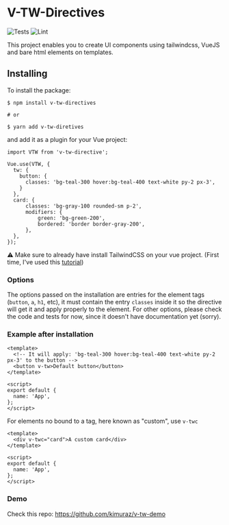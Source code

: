 # V-TW-Directives

![Tests](https://github.com/kimuraz/v-tw/workflows/Tests/badge.svg?branch=main) ![Lint](https://github.com/kimuraz/v-tw/workflows/Lint/badge.svg?branch=main)

This project enables you to create UI components using tailwindcss, VueJS and bare html elements on templates.

## Installing

To install the package:

```
$ npm install v-tw-directives

# or

$ yarn add v-tw-diretives
```

and add it as a plugin for your Vue project:

```
import VTW from 'v-tw-directive';

Vue.use(VTW, {
  tw: {
    button: {
      classes: 'bg-teal-300 hover:bg-teal-400 text-white py-2 px-3',
    }
  },
  card: {
      classes: 'bg-gray-100 rounded-sm p-2',
      modifiers: {
          green: 'bg-green-200',
          bordered: 'border border-gray-200',
      },
  },
});
```

:warning: Make sure to already have install TailwindCSS on your vue project.
(First time, I've used this [tutorial](https://flaviocopes.com/vue-tailwind/))

### Options

The options passed on the installation are entries for the element tags (`button`, `a`, `h1`, etc), it must contain the entry `classes` inside it so the directive will get it and apply properly to the element. For other options, please check the code and tests for now, since it doesn't have documentation yet (sorry).

### Example after installation

```
<template>
  <!-- It will apply: 'bg-teal-300 hover:bg-teal-400 text-white py-2 px-3' to the button -->
  <button v-tw>Default button</button>
</template>

<script>
export default {
  name: 'App',
};
</script>
```

For elements no bound to a tag, here known as "custom", use `v-twc`

```
<template>
  <div v-twc="card">A custom card</div>
</template>

<script>
export default {
  name: 'App',
};
</script>
```

### Demo

Check this repo: https://github.com/kimuraz/v-tw-demo
